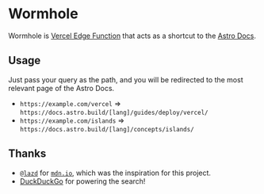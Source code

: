 # Wormhole

Wormhole is [Vercel Edge Function](https://vercel.com/docs/functions/edge-functions/quickstart) that acts as a shortcut to the [Astro Docs](https://docs.astro.build/en/getting-started/).

## Usage

Just pass your query as the path, and you will be redirected to the most relevant page of the Astro Docs.

- `https://example.com/vercel` => `https://docs.astro.build/[lang]/guides/deploy/vercel/`
- `https://example.com/islands` => `https://docs.astro.build/[lang]/concepts/islands/`

## Thanks

- [`@lazd`](https://blog.lazd.net/) for [`mdn.io`](https://github.com/lazd/mdn.io), which was the inspiration for this project.
- [DuckDuckGo](https://duckduckgo.com/) for powering the search!
